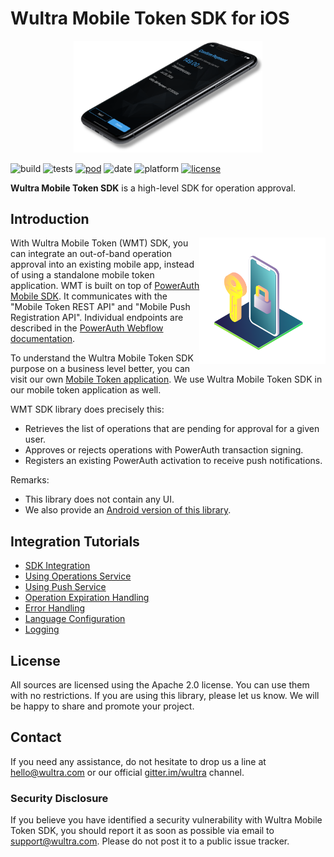 # Wultra Mobile Token SDK for iOS

<!-- begin remove -->
<p align="center"><img src="images/intro.png" alt="Wultra Mobile Token SDK for Android" width="60%" /></p>

![build](https://github.com/wultra/mtoken-sdk-ios/workflows/build/badge.svg) ![tests](https://github.com/wultra/mtoken-sdk-ios/workflows/tests/badge.svg) [![pod](https://img.shields.io/cocoapods/v/WultraMobileTokenSDK)](https://cocoapods.org/pods/WultraMobileTokenSDK) ![date](https://img.shields.io/github/release-date/wultra/mtoken-sdk-ios) ![platform](https://img.shields.io/cocoapods/p/WultraMobileTokenSDK) [![license](https://img.shields.io/github/license/wultra/mtoken-sdk-ios)](LICENSE)  

__Wultra Mobile Token SDK__ is a high-level SDK for operation approval.
<!-- end -->

## Introduction
 
<!-- begin remove -->
<img align="right" src="images/il-mobile-token.svg" width="40%" />
<!-- end -->
 
With Wultra Mobile Token (WMT) SDK, you can integrate an out-of-band operation approval into an existing mobile app, instead of using a standalone mobile token application. WMT is built on top of [PowerAuth Mobile SDK](https://github.com/wultra/powerauth-mobile-sdk). It communicates with the "Mobile Token REST API" and "Mobile Push Registration API". Individual endpoints are described in the [PowerAuth Webflow documentation](https://github.com/wultra/powerauth-webflow/).

To understand the Wultra Mobile Token SDK purpose on a business level better, you can visit our own [Mobile Token application](https://www.wultra.com/mobile-token). We use Wultra Mobile Token SDK in our mobile token application as well.

WMT SDK library does precisely this:

- Retrieves the list of operations that are pending for approval for a given user.
- Approves or rejects operations with PowerAuth transaction signing.
- Registers an existing PowerAuth activation to receive push notifications.

Remarks:

- This library does not contain any UI.
- We also provide an [Android version of this library](https://github.com/wultra/mtoken-sdk-android). 

## Integration Tutorials
- [SDK Integration](SDK-Integration.md)
- [Using Operations Service](Using-Operations-Service.md)
- [Using Push Service](Using-Push-Service.md)
- [Operation Expiration Handling](Operation-Expiration.md)
- [Error Handling](Error-Handling.md)
- [Language Configuration](Language-Configuration.md)
- [Logging](Logging.md)

## License

All sources are licensed using the Apache 2.0 license. You can use them with no restrictions. If you are using this library, please let us know. We will be happy to share and promote your project.

## Contact

If you need any assistance, do not hesitate to drop us a line at [hello@wultra.com](mailto:hello@wultra.com) or our official [gitter.im/wultra](https://gitter.im/wultra) channel.

### Security Disclosure

If you believe you have identified a security vulnerability with Wultra Mobile Token SDK, you should report it as soon as possible via email to [support@wultra.com](mailto:support@wultra.com). Please do not post it to a public issue tracker.
